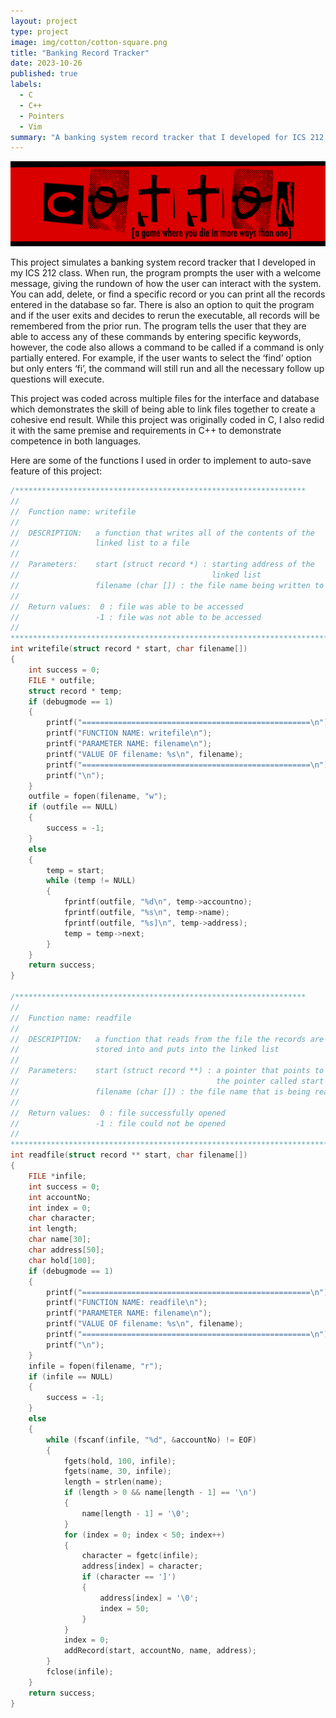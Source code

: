 ```yaml
---
layout: project
type: project
image: img/cotton/cotton-square.png
title: "Banking Record Tracker"
date: 2023-10-26
published: true
labels:
  - C
  - C++
  - Pointers
  - Vim
summary: "A banking system record tracker that I developed for ICS 212."
---
```


<img class="img-fluid" src="../img/cotton/cotton-header.png">

This project simulates a banking system record tracker that I developed in my ICS 212 class. When run, the program prompts the user with a welcome message, giving the rundown of how the user can interact with the system. You can add, delete, or find a specific record or you can print all the records entered in the database so far. There is also an option to quit the program and if the user exits and decides to rerun the executable, all records will be remembered from the prior run. The program tells the user that they are able to access any of these commands by entering specific keywords, however, the code also allows a command to be called if a command is only partially entered. For example, if the user wants to select the ‘find’ option but only enters ‘fi’, the command will still run and all the necessary follow up questions will execute. 

This project was coded across multiple files for the interface and database which demonstrates the skill of being able to link files together to create a cohesive end result. While this project was originally coded in C, I also redid it with the same premise and requirements in C++ to demonstrate competence in both languages.

Here are some of the functions I used in order to implement to auto-save feature of this project:
```cpp
/*****************************************************************
//
//  Function name: writefile
//      
//  DESCRIPTION:   a function that writes all of the contents of the
//                 linked list to a file
//    
//  Parameters:    start (struct record *) : starting address of the 
//                                           linked list
//                 filename (char []) : the file name being written to
//     
//  Return values:  0 : file was able to be accessed
//                 -1 : file was not able to be accessed
//   
*****************************************************************************/
int writefile(struct record * start, char filename[])
{
    int success = 0;
    FILE * outfile;
    struct record * temp;
    if (debugmode == 1)
    {
        printf("===================================================\n");
        printf("FUNCTION NAME: writefile\n");
        printf("PARAMETER NAME: filename\n");
        printf("VALUE OF filename: %s\n", filename);
        printf("===================================================\n");
        printf("\n");
    }
    outfile = fopen(filename, "w");
    if (outfile == NULL)
    {
        success = -1;
    }
    else
    {
        temp = start;
        while (temp != NULL)
        {
            fprintf(outfile, "%d\n", temp->accountno);
            fprintf(outfile, "%s\n", temp->name);
            fprintf(outfile, "%s]\n", temp->address);
            temp = temp->next;
        }
    }
    return success;
}

/*****************************************************************
//
//  Function name: readfile
//        
//  DESCRIPTION:   a function that reads from the file the records are
//                 stored into and puts into the linked list
//    
//  Parameters:    start (struct record **) : a pointer that points to
//                                            the pointer called start
//                 filename (char []) : the file name that is being read from
//      
//  Return values:  0 : file successfully opened
//                 -1 : file could not be opened
//     
*********************************************************************************/
int readfile(struct record ** start, char filename[])
{
    FILE *infile;
    int success = 0;
    int accountNo;
    int index = 0;
    char character;
    int length;
    char name[30];
    char address[50];
    char hold[100];
    if (debugmode == 1)
    {
        printf("===================================================\n");
        printf("FUNCTION NAME: readfile\n");
        printf("PARAMETER NAME: filename\n");
        printf("VALUE OF filename: %s\n", filename);
        printf("===================================================\n");
        printf("\n");
    }
    infile = fopen(filename, "r");
    if (infile == NULL)
    {
        success = -1;
    }
    else
    {
        while (fscanf(infile, "%d", &accountNo) != EOF)
        {
            fgets(hold, 100, infile);
            fgets(name, 30, infile);
            length = strlen(name);
            if (length > 0 && name[length - 1] == '\n')
            {
                name[length - 1] = '\0';
            }
            for (index = 0; index < 50; index++)
            {
                character = fgetc(infile);
                address[index] = character;
                if (character == ']')
                {
                    address[index] = '\0';
                    index = 50;
                }
            }
            index = 0;
            addRecord(start, accountNo, name, address);
        }
        fclose(infile);
    }
    return success;
}
```

